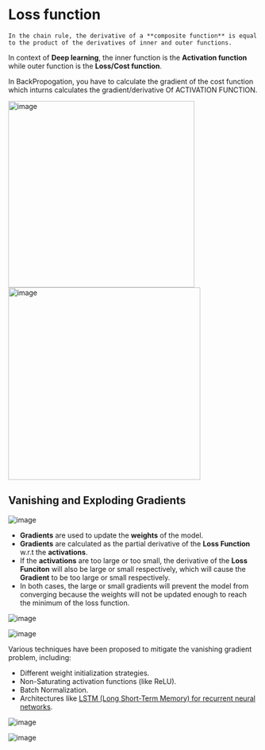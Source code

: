 # Loss function
```
In the chain rule, the derivative of a **composite function** is equal to the product of the derivatives of inner and outer functions.
```
In context of **Deep learning**, the inner function is the **Activation function** while outer function is the **Loss/Cost function**.

In BackPropogation, you have to calculate the gradient of  the cost function which inturns calculates the gradient/derivative
Of ACTIVATION FUNCTION.

<img width="375" alt="image" src="https://github.com/netgvarun2012/portfolio/assets/93938450/be17e92a-2049-45bb-9fba-c241488c1182">

<img width="387" alt="image" src="https://github.com/netgvarun2012/portfolio/assets/93938450/a683c791-15fd-497a-a80b-d59d7e4c37a0">


## Vanishing and Exploding Gradients

![image](https://github.com/netgvarun2012/portfolio/assets/93938450/774f381f-429f-41fa-abea-1640f9e776ad)

- **Gradients** are used to update the **weights** of the model.
- **Gradients** are calculated as the partial derivative of the **Loss Function** w.r.t the **activations**.
- If the **activations** are too large or too small, the derivative of the **Loss Funciton** will also be large or small respectively, which will cause the **Gradient** to be too large or small respectively.
- In both cases, the large or small gradients will prevent the model from converging because  the weights will not be updated enough to reach the minimum of the loss function.

![image](https://github.com/netgvarun2012/portfolio/assets/93938450/cfd205a8-64c5-4db7-8525-ad8cc9af0e1b)


![image](https://github.com/netgvarun2012/portfolio/assets/93938450/8031d4a1-d34f-485c-97eb-631e6efe845a)

Various techniques have been proposed to mitigate the vanishing gradient problem, including:
 - Different weight initialization strategies.
 - Non-Saturating activation functions (like ReLU).
 - Batch Normalization.
 - Architectures like [LSTM (Long Short-Term Memory) for recurrent neural networks](RNNLSTMs.md).


![image](https://github.com/netgvarun2012/portfolio/assets/93938450/302f3100-f6e6-4992-8301-d17143f232e5)

![image](https://github.com/netgvarun2012/portfolio/assets/93938450/48af62ed-ab44-461f-bcbd-0da2f98df75f)


